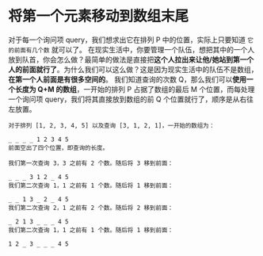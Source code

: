 # 将第一个元素移动到数组末尾

对于每一个询问项 query，我们想求出它在排列 P 中的位置，实际上只要知道 `它的前面有几个数` 就可以了。
在现实生活中，你要管理一个队伍，想把其中的一个人放到队首，你会怎么做？最简单的做法是直接把**这个人拉出来让他/她站到第一个人的前面就行了**。为什么我们可以这么做？这是因为现实生活中的队伍不是数组，**在第一个人前面是有很多空间的**。
我们知道查询的次数 Q，那么我们可以**使用一个长度为 Q+M 的数组**，一开始的排列 P 占据了数组的最后 M 个位置，而每处理一个询问项 query，我们将其直接放到数组的前 Q 个位置就行了，顺序是从右往左放置。

```
对于排列 [1, 2, 3, 4, 5] 以及查询 [3, 1, 2, 1]，一开始的数组为：

_ _ _ _ 1 2 3 4 5
前面空出了四个位置，即查询的长度。

我们第一次查询 3，3 之前有 2 个数。随后将 3 移到前面：

_ _ _ 3 1 2 _ 4 5
我们第二次查询 1，1 之前有 1 个数。随后将 1 移到前面：

_ _ 1 3 _ 2 _ 4 5
我们第二次查询 2，1 之前有 2 个数。随后将 2 移到前面：

_ 2 1 3 _ _ _ 4 5
我们第二次查询 1，1 之前有 1 个数。随后将 1 移到前面：

1 2 _ 3 _ _ _ 4 5
```
